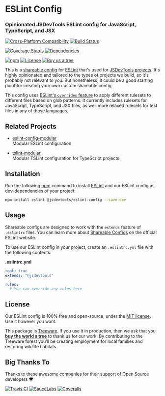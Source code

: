 ESLint Config
==============================================
### Opinionated JSDevTools ESLint config for JavaScript, TypeScript, and JSX

[![Cross-Platform Compatibility](https://jstools.dev/img/badges/os-badges.svg)](https://github.com/JS-DevTools/eslint-config/actions)
[![Build Status](https://github.com/JS-DevTools/eslint-config/workflows/CI-CD/badge.svg)](https://github.com/JS-DevTools/eslint-config/actions)

[![Coverage Status](https://coveralls.io/repos/github/JS-DevTools/eslint-config2/badge.svg?branch=master)](https://coveralls.io/github/JS-DevTools/eslint-config2)
[![Dependencies](https://david-dm.org/JS-DevTools/eslint-config.svg)](https://david-dm.org/JS-DevTools/eslint-config)

[![npm](https://img.shields.io/npm/v/@jsdevtools/eslint-config.svg)](https://www.npmjs.com/package/@jsdevtools/eslint-config)
[![License](https://img.shields.io/npm/l/@jsdevtools/eslint-config.svg)](LICENSE)
[![Buy us a tree](https://img.shields.io/badge/Treeware-%F0%9F%8C%B3-lightgreen)](https://plant.treeware.earth/JS-DevTools/eslint-config)


This is a [shareable config](https://eslint.org/docs/developer-guide/shareable-configs) for [ESLint](https://eslint.org/) that's used for [JSDevTools projects](https://jstools.dev).  It's highly opinionated and tailored to the types of projects we build, so it's probably not relevant to you.  But nonetheless, it could be a good starting point for creating your own custom shareable config.

This config uses [ESLint's `overrides` feature](https://eslint.org/docs/user-guide/configuring#configuration-based-on-glob-patterns) to apply different rulesets to different files based on glob patterns.  It currently includes rulesets for JavaScript, TypeScript, and JSX files, as well more relaxed rulesets for test files in any of those languages.



Related Projects
-----------------------
- [eslint-config-modular](https://jstools.dev/eslint-config-modular/)<br>
  Modular ESLint configuration

- [tslint-modular](https://jstools.dev/tslint-modular/)<br>
  Modular TSLint configuration for TypeScript projects



Installation
-----------------------
Run the following [npm](https://docs.npmjs.com/about-npm/) command to install [ESLint](https://eslint.org/) and our ESLint config as dev-dependencies of your project:

```bash
npm install eslint @jsdevtools/eslint-config --save-dev
```



Usage
-----------------------
Shareable configs are designed to work with the `extends` feature of `.eslintrc` files. You can learn more about
[Shareable Configs](https://eslint.org/docs/developer-guide/shareable-configs) on the official ESLint website.

To use our ESLint config in your project, create an `.eslintrc.yml` file with the following contents:

**.eslintrc.yml**
```yaml
root: true
extends: "@jsdevtools"

rules:
  # You can override any rules here
```



License
--------------------------
Our ESLint config is 100% free and open-source, under the [MIT license](LICENSE). Use it however you want.

This package is [Treeware](http://treeware.earth). If you use it in production, then we ask that you [**buy the world a tree**](https://plant.treeware.earth/JS-DevTools/eslint-config) to thank us for our work. By contributing to the Treeware forest you’ll be creating employment for local families and restoring wildlife habitats.



Big Thanks To
--------------------------
Thanks to these awesome companies for their support of Open Source developers ❤

[![Travis CI](https://jstools.dev/img/badges/travis-ci.svg)](https://travis-ci.com)
[![SauceLabs](https://jstools.dev/img/badges/sauce-labs.svg)](https://saucelabs.com)
[![Coveralls](https://jstools.dev/img/badges/coveralls.svg)](https://coveralls.io)
